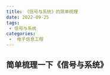 ```yaml
---
title: 《信号与系统》的简单梳理
date: 2022-09-25
tags:
 - 信号与系统
categories:
 -  电子信息工程
---
```


## 简单梳理一下《信号与系统》